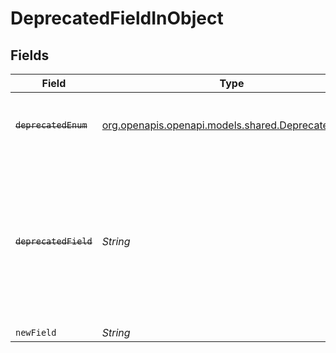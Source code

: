 # DeprecatedFieldInObject


## Fields

| Field                                                                                                                                         | Type                                                                                                                                          | Required                                                                                                                                      | Description                                                                                                                                   |
| --------------------------------------------------------------------------------------------------------------------------------------------- | --------------------------------------------------------------------------------------------------------------------------------------------- | --------------------------------------------------------------------------------------------------------------------------------------------- | --------------------------------------------------------------------------------------------------------------------------------------------- |
| ~~`deprecatedEnum`~~                                                                                                                          | [org.openapis.openapi.models.shared.DeprecatedEnum](../../models/shared/DeprecatedEnum.md)                                                    | :heavy_minus_sign:                                                                                                                            | : warning: ** DEPRECATED **: This enum is deprecated.                                                                                         |
| ~~`deprecatedField`~~                                                                                                                         | *String*                                                                                                                                      | :heavy_minus_sign:                                                                                                                            | : warning: ** DEPRECATED **: This will be removed in a future release, please migrate away from it as soon as possible. Use newField instead. |
| `newField`                                                                                                                                    | *String*                                                                                                                                      | :heavy_minus_sign:                                                                                                                            | N/A                                                                                                                                           |